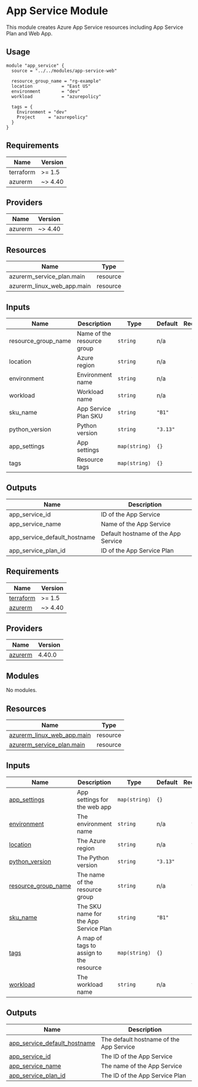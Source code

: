 # App Service Module

This module creates Azure App Service resources including App Service Plan and Web App.

## Usage

```hcl
module "app_service" {
  source = "../../modules/app-service-web"

  resource_group_name = "rg-example"
  location           = "East US"
  environment        = "dev"
  workload           = "azurepolicy"

  tags = {
    Environment = "dev"
    Project     = "azurepolicy"
  }
}
```

## Requirements

| Name | Version |
|------|---------|
| terraform | >= 1.5 |
| azurerm | ~> 4.40 |

## Providers

| Name | Version |
|------|---------|
| azurerm | ~> 4.40 |

## Resources

| Name | Type |
|------|------|
| azurerm_service_plan.main | resource |
| azurerm_linux_web_app.main | resource |

## Inputs

| Name | Description | Type | Default | Required |
|------|-------------|------|---------|:--------:|
| resource_group_name | Name of the resource group | `string` | n/a | yes |
| location | Azure region | `string` | n/a | yes |
| environment | Environment name | `string` | n/a | yes |
| workload | Workload name | `string` | n/a | yes |
| sku_name | App Service Plan SKU | `string` | `"B1"` | no |
| python_version | Python version | `string` | `"3.13"` | no |
| app_settings | App settings | `map(string)` | `{}` | no |
| tags | Resource tags | `map(string)` | `{}` | no |

## Outputs

| Name | Description |
|------|-------------|
| app_service_id | ID of the App Service |
| app_service_name | Name of the App Service |
| app_service_default_hostname | Default hostname of the App Service |
| app_service_plan_id | ID of the App Service Plan |

<!-- BEGIN_TF_DOCS -->
## Requirements

| Name | Version |
|------|---------|
| <a name="requirement_terraform"></a> [terraform](#requirement\_terraform) | >= 1.5 |
| <a name="requirement_azurerm"></a> [azurerm](#requirement\_azurerm) | ~> 4.40 |

## Providers

| Name | Version |
|------|---------|
| <a name="provider_azurerm"></a> [azurerm](#provider\_azurerm) | 4.40.0 |

## Modules

No modules.

## Resources

| Name | Type |
|------|------|
| [azurerm_linux_web_app.main](https://registry.terraform.io/providers/hashicorp/azurerm/latest/docs/resources/linux_web_app) | resource |
| [azurerm_service_plan.main](https://registry.terraform.io/providers/hashicorp/azurerm/latest/docs/resources/service_plan) | resource |

## Inputs

| Name | Description | Type | Default | Required |
|------|-------------|------|---------|:--------:|
| <a name="input_app_settings"></a> [app\_settings](#input\_app\_settings) | App settings for the web app | `map(string)` | `{}` | no |
| <a name="input_environment"></a> [environment](#input\_environment) | The environment name | `string` | n/a | yes |
| <a name="input_location"></a> [location](#input\_location) | The Azure region | `string` | n/a | yes |
| <a name="input_python_version"></a> [python\_version](#input\_python\_version) | The Python version | `string` | `"3.13"` | no |
| <a name="input_resource_group_name"></a> [resource\_group\_name](#input\_resource\_group\_name) | The name of the resource group | `string` | n/a | yes |
| <a name="input_sku_name"></a> [sku\_name](#input\_sku\_name) | The SKU name for the App Service Plan | `string` | `"B1"` | no |
| <a name="input_tags"></a> [tags](#input\_tags) | A map of tags to assign to the resource | `map(string)` | `{}` | no |
| <a name="input_workload"></a> [workload](#input\_workload) | The workload name | `string` | n/a | yes |

## Outputs

| Name | Description |
|------|-------------|
| <a name="output_app_service_default_hostname"></a> [app\_service\_default\_hostname](#output\_app\_service\_default\_hostname) | The default hostname of the App Service |
| <a name="output_app_service_id"></a> [app\_service\_id](#output\_app\_service\_id) | The ID of the App Service |
| <a name="output_app_service_name"></a> [app\_service\_name](#output\_app\_service\_name) | The name of the App Service |
| <a name="output_app_service_plan_id"></a> [app\_service\_plan\_id](#output\_app\_service\_plan\_id) | The ID of the App Service Plan |
<!-- END_TF_DOCS -->
